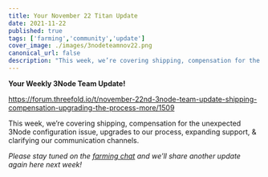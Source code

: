 ```yaml
---
title: Your November 22 Titan Update
date: 2021-11-22
published: true
tags: ['farming','community','update']
cover_image: ./images/3nodeteamnov22.png
canonical_url: false
description: "This week, we’re covering shipping, compensation for the unexpected 3Node configuration issue, upgrades to our process, expanding support, & more."
---
```


**Your Weekly 3Node Team Update!**

https://forum.threefold.io/t/november-22nd-3node-team-update-shipping-compensation-upgrading-the-process-more/1509

This week, we’re covering shipping, compensation for the unexpected 3Node configuration issue, upgrades to our process, expanding support, & clarifying our communication channels.

*Please stay tuned on the [farming chat](https://t.me/threefoldfarming) and we’ll share another update again here next week!*